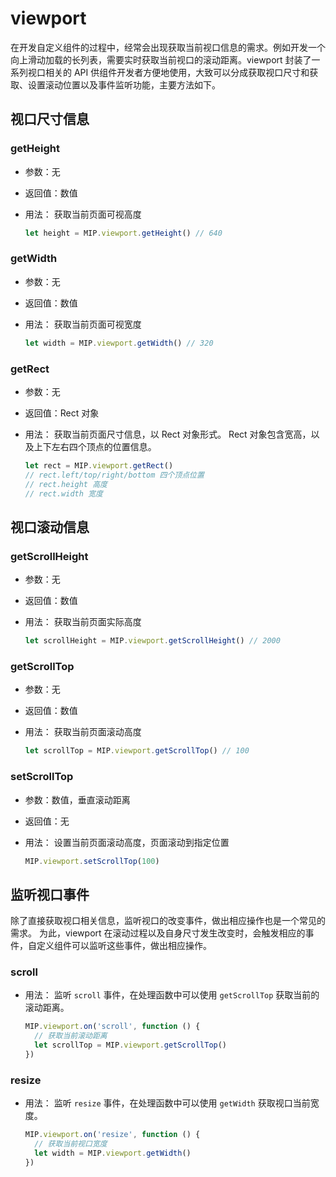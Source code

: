 # viewport

在开发自定义组件的过程中，经常会出现获取当前视口信息的需求。例如开发一个向上滑动加载的长列表，需要实时获取当前视口的滚动距离。viewport 封装了一系列视口相关的 API 供组件开发者方便地使用，大致可以分成获取视口尺寸和获取、设置滚动位置以及事件监听功能，主要方法如下。

## 视口尺寸信息

### getHeight
- 参数：无
- 返回值：数值
- 用法：
  获取当前页面可视高度

  ```javascript
  let height = MIP.viewport.getHeight() // 640
  ```

### getWidth
- 参数：无
- 返回值：数值
- 用法：
  获取当前页面可视宽度

  ```javascript
  let width = MIP.viewport.getWidth() // 320
  ```

### getRect
- 参数：无
- 返回值：Rect 对象
- 用法：
  获取当前页面尺寸信息，以 Rect 对象形式。
  Rect 对象包含宽高，以及上下左右四个顶点的位置信息。

  ```javascript
  let rect = MIP.viewport.getRect()
  // rect.left/top/right/bottom 四个顶点位置
  // rect.height 高度
  // rect.width 宽度
  ```

## 视口滚动信息

### getScrollHeight
- 参数：无
- 返回值：数值
- 用法：
  获取当前页面实际高度

  ```javascript
  let scrollHeight = MIP.viewport.getScrollHeight() // 2000
  ```

### getScrollTop
- 参数：无
- 返回值：数值
- 用法：
  获取当前页面滚动高度

  ```javascript
  let scrollTop = MIP.viewport.getScrollTop() // 100
  ```

### setScrollTop
- 参数：数值，垂直滚动距离
- 返回值：无
- 用法：
  设置当前页面滚动高度，页面滚动到指定位置

  ```javascript
  MIP.viewport.setScrollTop(100)
  ```

## 监听视口事件

除了直接获取视口相关信息，监听视口的改变事件，做出相应操作也是一个常见的需求。
为此，viewport 在滚动过程以及自身尺寸发生改变时，会触发相应的事件，自定义组件可以监听这些事件，做出相应操作。

### scroll
- 用法：
  监听 `scroll` 事件，在处理函数中可以使用 `getScrollTop` 获取当前的滚动距离。

  ```javascript
  MIP.viewport.on('scroll', function () {
    // 获取当前滚动距离
    let scrollTop = MIP.viewport.getScrollTop()
  })
  ```

### resize
- 用法：
  监听 `resize` 事件，在处理函数中可以使用 `getWidth` 获取视口当前宽度。

  ```javascript
  MIP.viewport.on('resize', function () {
    // 获取当前视口宽度
    let width = MIP.viewport.getWidth()
  })
  ```
